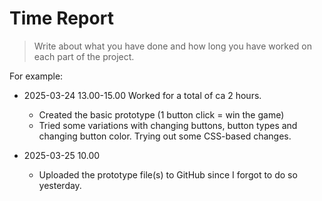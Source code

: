 # Time Report

> Write about what you have done and how long you have worked on each part of the project.

For example: 

- 2025-03-24 13.00-15.00 Worked for a total of ca 2 hours.
  - Created the basic prototype (1 button click = win the game)
  - Tried some variations with changing buttons, button types and changing button color. Trying out some CSS-based changes.
    
- 2025-03-25 10.00
  - Uploaded the prototype file(s) to GitHub since I forgot to do so yesterday. 
  
